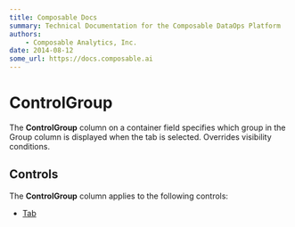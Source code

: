 ```yaml
---
title: Composable Docs
summary: Technical Documentation for the Composable DataOps Platform
authors:
    - Composable Analytics, Inc.
date: 2014-08-12
some_url: https://docs.composable.ai
---
```


# ControlGroup

The **ControlGroup** column on a container field specifies which group in the Group column is displayed when the tab is selected. Overrides visibility conditions.

## Controls

The **ControlGroup** column applies to the following controls:

- [Tab](../05.Control-Details/Tab.md)

